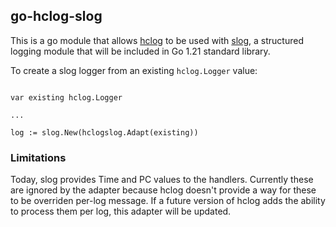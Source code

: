 ## go-hclog-slog

This is a go module that allows [hclog](github.com/hashicorp/go-hclog) to be used with
[slog](https://pkg.go.dev/golang.org/x/exp/slog), a structured logging module that will be
included in Go 1.21 standard library.

To create a slog logger from an existing `hclog.Logger` value:

```

var existing hclog.Logger

...

log := slog.New(hclogslog.Adapt(existing))

```


### Limitations

Today, slog provides Time and PC values to the handlers. Currently these are ignored by the adapter because hclog
doesn't provide a way for these to be overriden per-log message. If a future version of hclog
adds the ability to process them per log, this adapter will be updated.
